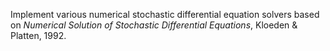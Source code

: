 Implement various numerical stochastic differential equation solvers based on *Numerical Solution of Stochastic Differential Equations*, Kloeden & Platten, 1992.
